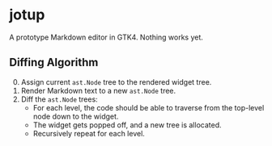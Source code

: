 # jotup

A prototype Markdown editor in GTK4. Nothing works yet.

## Diffing Algorithm

0. Assign current `ast.Node` tree to the rendered widget tree.
1. Render Markdown text to a new `ast.Node` tree.
2. Diff the `ast.Node` trees:
	- For each level, the code should be able to traverse from the top-level
	  node down to the widget.
	- The widget gets popped off, and a new tree is allocated.
	- Recursively repeat for each level.
